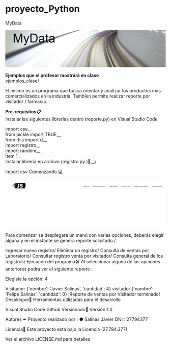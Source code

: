 # proyecto_Python

MyData

![imagen](/img/MyData.jpg)

__Ejemplos que el profesor mostrará en clase__\
ejemplos_clase/

El mismo es un programa que busca orientar y analizar los productos más comercializados en la industria. Tambíen permite realizar reporte por visitador / farmacia.

__Pre-requisitos📋__\
Instalar las siguientes librerías dentro (reporte.py) en Visual Studio Code

import csv__\
from pickle import TRUE__\
from this import d__\
import registro__\
import random__\
Ítem 1__\
Instalar librería en archivo (registro.py )🔧__\

import csv
Comenzando 💻

![imagen](/img/Navegador.jpg)

Para comenzar se desplegará un menú con varias opciones, deberás elegir alguna y en el instante se genera reporte solicitado./

Ingresar nuevo registro/
Eliminar un registro/
Consulta de ventas por Laboratorio/
Consultar registro venta por visitador/
Consulta general de los registros/
Ejecucón del programa🛠️
Al seleccionar alguna de las opciones anteriores podrá ver el siguiente reporte :

Elegiste la opción: 4

Visitador: {'nombre': 'Javier Salinas', 'cantidad': 4}
visitador {'nombre': 'Felipe Salinas', 'cantidad': 0}
¡Reporte de ventas por Visitador terminado!
Despliegue🔎
Herramientas utilizadas para el desarrollo

Visual Studio Code
Github
Versionado📌
Versión 1.0

Autores ✒
Proyecto realizado por : ● Salinas Javier DNI : 27794377

Licencia📄
Este proyecto está bajo la Licencia (27.794.377)

Ver el archivo LICENSE.md para detalles
